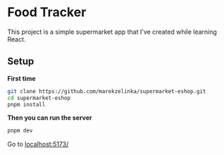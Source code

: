 # Food Tracker

This project is a simple supermarket app that I've created while learning React.

## Setup

**First time**

```bash
git clone https://github.com/marekzelinka/supermarket-eshop.git
cd supermarket-eshop
pnpm install
```

**Then you can run the server**

```bash
pnpm dev
```

Go to [localhost:5173/](http://localhost:5173/)